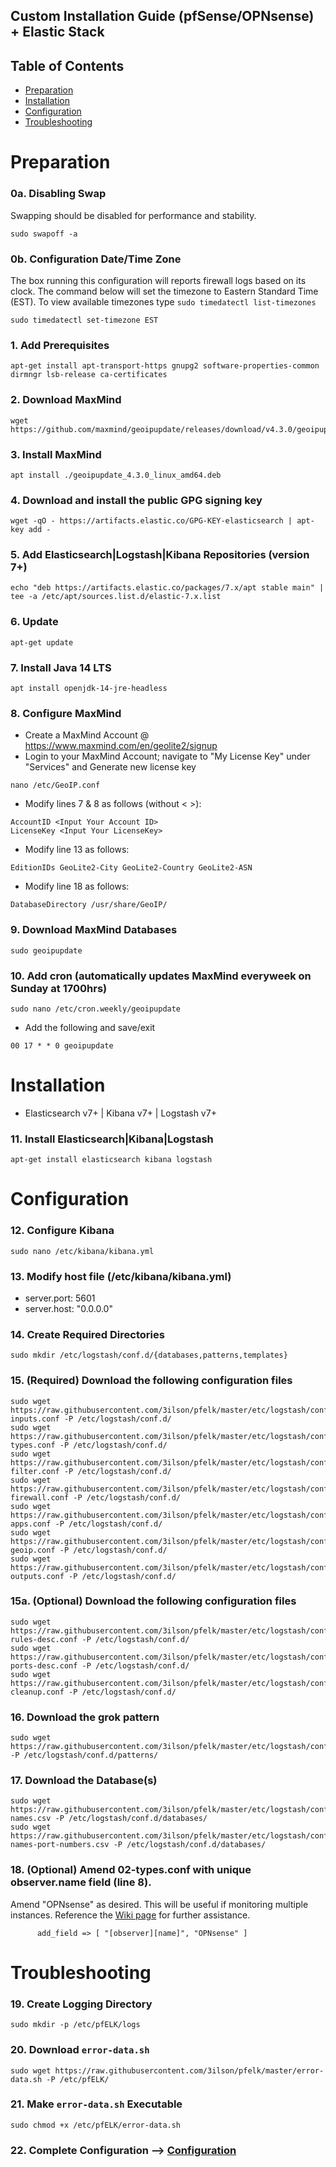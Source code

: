 ## Custom Installation Guide (pfSense/OPNsense) + Elastic Stack 

## Table of Contents

- [Preparation](#preparation)
- [Installation](#installation)
- [Configuration](#configuration)
- [Troubleshooting](#troubleshooting)

# Preparation

### 0a. Disabling Swap
Swapping should be disabled for performance and stability.
```
sudo swapoff -a
```

### 0b. Configuration Date/Time Zone
The box running this configuration will reports firewall logs based on its clock.  The command below will set the timezone to Eastern Standard Time (EST).  To view available timezones type `sudo timedatectl list-timezones`
```
sudo timedatectl set-timezone EST
```

### 1. Add Prerequisites
```
apt-get install apt-transport-https gnupg2 software-properties-common dirmngr lsb-release ca-certificates
```

### 2. Download MaxMind
```
wget https://github.com/maxmind/geoipupdate/releases/download/v4.3.0/geoipupdate_4.3.0_linux_amd64.deb
```

### 3. Install MaxMind
```
apt install ./geoipupdate_4.3.0_linux_amd64.deb
```

### 4. Download and install the public GPG signing key
```
wget -qO - https://artifacts.elastic.co/GPG-KEY-elasticsearch | apt-key add -
```

### 5. Add Elasticsearch|Logstash|Kibana Repositories (version 7+)
```
echo "deb https://artifacts.elastic.co/packages/7.x/apt stable main" | tee -a /etc/apt/sources.list.d/elastic-7.x.list
```

### 6. Update
```
apt-get update
```

### 7. Install Java 14 LTS
```
apt install openjdk-14-jre-headless
```

### 8. Configure MaxMind
- Create a MaxMind Account @ https://www.maxmind.com/en/geolite2/signup
- Login to your MaxMind Account; navigate to "My License Key" under "Services" and Generate new license key
```
nano /etc/GeoIP.conf
```
- Modify lines 7 & 8 as follows (without < >):
```
AccountID <Input Your Account ID>
LicenseKey <Input Your LicenseKey>
```
- Modify line 13 as follows:
```
EditionIDs GeoLite2-City GeoLite2-Country GeoLite2-ASN
```
- Modify line 18 as follows:
```
DatabaseDirectory /usr/share/GeoIP/
```

### 9. Download MaxMind Databases
```
sudo geoipupdate 
```

### 10. Add cron (automatically updates MaxMind everyweek on Sunday at 1700hrs)
```
sudo nano /etc/cron.weekly/geoipupdate
```
- Add the following and save/exit
```
00 17 * * 0 geoipupdate
```

# Installation
- Elasticsearch v7+ | Kibana v7+ | Logstash v7+

### 11. Install Elasticsearch|Kibana|Logstash
```
apt-get install elasticsearch kibana logstash
```

# Configuration

### 12. Configure Kibana
```
sudo nano /etc/kibana/kibana.yml
```

### 13. Modify host file (/etc/kibana/kibana.yml)
- server.port: 5601
- server.host: "0.0.0.0"

### 14. Create Required Directories
```
sudo mkdir /etc/logstash/conf.d/{databases,patterns,templates}
```

### 15. (Required) Download the following configuration files
```
sudo wget https://raw.githubusercontent.com/3ilson/pfelk/master/etc/logstash/conf.d/01-inputs.conf -P /etc/logstash/conf.d/
sudo wget https://raw.githubusercontent.com/3ilson/pfelk/master/etc/logstash/conf.d/02-types.conf -P /etc/logstash/conf.d/
sudo wget https://raw.githubusercontent.com/3ilson/pfelk/master/etc/logstash/conf.d/03-filter.conf -P /etc/logstash/conf.d/
sudo wget https://raw.githubusercontent.com/3ilson/pfelk/master/etc/logstash/conf.d/05-firewall.conf -P /etc/logstash/conf.d/
sudo wget https://raw.githubusercontent.com/3ilson/pfelk/master/etc/logstash/conf.d/10-apps.conf -P /etc/logstash/conf.d/
sudo wget https://raw.githubusercontent.com/3ilson/pfelk/master/etc/logstash/conf.d/30-geoip.conf -P /etc/logstash/conf.d/
sudo wget https://raw.githubusercontent.com/3ilson/pfelk/master/etc/logstash/conf.d/50-outputs.conf -P /etc/logstash/conf.d/
```

### 15a. (Optional) Download the following configuration files
```
sudo wget https://raw.githubusercontent.com/3ilson/pfelk/master/etc/logstash/conf.d/35-rules-desc.conf -P /etc/logstash/conf.d/
sudo wget https://raw.githubusercontent.com/3ilson/pfelk/master/etc/logstash/conf.d/36-ports-desc.conf -P /etc/logstash/conf.d/
sudo wget https://raw.githubusercontent.com/3ilson/pfelk/master/etc/logstash/conf.d/45-cleanup.conf -P /etc/logstash/conf.d/
```

### 16. Download the grok pattern
```
sudo wget https://raw.githubusercontent.com/3ilson/pfelk/master/etc/logstash/conf.d/patterns/pfelk.grok -P /etc/logstash/conf.d/patterns/
```

### 17. Download the Database(s)
```
sudo wget https://raw.githubusercontent.com/3ilson/pfelk/master/etc/logstash/conf.d/databases/rule-names.csv -P /etc/logstash/conf.d/databases/
sudo wget https://raw.githubusercontent.com/3ilson/pfelk/master/etc/logstash/conf.d/databases/service-names-port-numbers.csv -P /etc/logstash/conf.d/databases/
```

### 18. (Optional) Amend 02-types.conf with unique observer.name field (line 8).  
Amend "OPNsense" as desired.  This will be useful if monitoring multiple instances. Reference the [Wiki page](https://github.com/3ilson/pfelk/wiki/References:-Multiple-Instances) for further assistance.
```
      add_field => [ "[observer][name]", "OPNsense" ]
```

# Troubleshooting
### 19. Create Logging Directory 
```
sudo mkdir -p /etc/pfELK/logs
```

### 20. Download `error-data.sh`
```
sudo wget https://raw.githubusercontent.com/3ilson/pfelk/master/error-data.sh -P /etc/pfELK/
```

### 21. Make `error-data.sh` Executable
```
sudo chmod +x /etc/pfELK/error-data.sh
```

### 22. Complete Configuration --> [Configuration](configuration.md)
